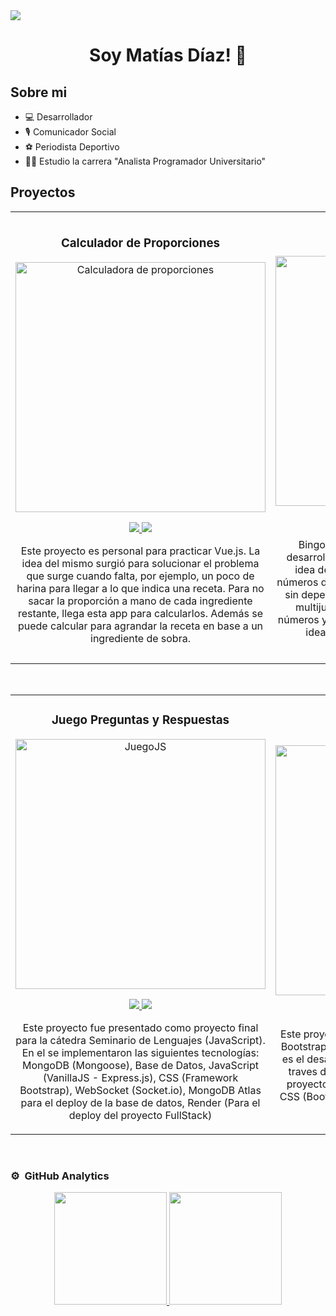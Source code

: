 <img src="https://i.imgur.com/05qjRGk.png">

<h1 align="center">Soy Matías Díaz!</a> 👋</h1>

## Sobre mi

- 💻 Desarrollador
- 🎙️ Comunicador Social
- ⚽ Periodista Deportivo
- 🧑‍🏫 Estudio la carrera "Analista Programador Universitario"
  <br>

## Proyectos

<table>
<tr>
<td width="50%">
<h3 align="center">Calculador de Proporciones</h3>
<div align="center">
<a href="https://calculadoraproporciones.netlify.app/#/" target="_blank"><img src="https://i.imgur.com/vp4fHpK.png" width="400" alt="Calculadora de proporciones"></a>
<p>
<a href="https://github.com/mati98ld/calcu-proporciones" target="_blank">
<img src="https://img.shields.io/badge/CÓDIGO-ff9?style=for-the-badge&logo=github&logoColor=black">
</a>
<a href="https://calculadoraproporciones.netlify.app/#/" target="_blank">
<img src="https://img.shields.io/badge/-P%C3%A1gina-green?style=for-the-badge&color=fbfc40">
</a>
</p>
<p>Este proyecto es personal para practicar Vue.js. La idea del mismo surgió para solucionar el problema que surge cuando falta, por ejemplo, un poco de harina para llegar a lo que indica una receta. Para no sacar la proporción a mano de cada ingrediente restante, llega esta app para calcularlos. Además se puede calcular para agrandar la receta en base a un ingrediente de sobra.</p>
</div>
                                                                                      
</td>

<td width="50%">
<h3 align="center">BINGOCHO</h3>
<div align="center">                                       
<a href="https://bingocho.netlify.app/" target="_blank"><img src="https://i.imgur.com/8Tw7Vfq.png" width="400" alt="Bingo"></a>
<br>
<p>
<a href="https://github.com/mati98ld/Bingocho" target="_blank">
<img src="https://img.shields.io/badge/C%C3%93DIGO-80ffaa?style=for-the-badge&logo=github&logoColor=black">
</a>
<a href="https://bingocho.netlify.app/" target="_blank">
<img src="https://img.shields.io/badge/-P%C3%A1gina-green?style=for-the-badge&color=fbfc40">
</a>
</p>
</p>Bingocho es un proyecto personal que está desarrollado para practicar JavaScript y CSS. La idea de desarrollarlo surgió por la pérdida de números de un bingo real y por querer jugar al bingo sin depender de bolillas o cartones físicos. No es multijugador, simplemente sirve para marcar números y cantarlos si se elige dicha opción. Está la idea de agregar la opción multijugador y desarrollarla con Socket.</p>
</div>                                                             
</table>                                                                                 
</div>
<br>

<table>
<tr>
<td width="50%">
<h3 align="center">Juego Preguntas y Respuestas</h3>
<div align="center">
<a href="https://juegojsdb.onrender.com/" target="_blank"><img src="https://i.imgur.com/Wgzzqzq.png" width="400" alt="JuegoJS"></a>
<p>
<a href="https://github.com/mati98ld/juegoJSDB" target="_blank">
<img src="https://img.shields.io/badge/C%C3%93DIGO-efdfff9?style=for-the-badge&logo=github&logoColor=black">
</a>
<a href="https://juegojsdb.onrender.com/" target="_blank">
<img src="https://img.shields.io/badge/-P%C3%A1gina-green?style=for-the-badge&color=fbfc40">
</a>
</p>
<p>Este proyecto fue presentado como proyecto final para la cátedra Seminario de Lenguajes (JavaScript).
En el se implementaron las siguientes tecnologías: MongoDB (Mongoose), Base de Datos, JavaScript (VanillaJS - Express.js), CSS (Framework Bootstrap), WebSocket (Socket.io), MongoDB Atlas para el deploy de la base de datos, Render (Para el deploy del proyecto FullStack)</p>
</div>
                                                                                      
</td>

<td width="50%">
<h3 align="center">Store Frontend</h3>
<div align="center">
<a href="https://tecno-store.netlify.app/" target="_blank"><img src="https://i.imgur.com/Pn2CkWc.png" width="400" alt="Store Frontend"></a>
<p>
<a href="https://github.com/mati98ld/BootcampCILSA/tree/tecnoStore" target="_blank">
<img src="https://img.shields.io/badge/C%C3%93DIGO-cfaae0?style=for-the-badge&logo=github&logoColor=black">
</a>
<a href="https://tecno-store.netlify.app/" target="_blank">
<img src="https://img.shields.io/badge/-P%C3%A1gina-green?style=for-the-badge&color=fbfc40">
</a>
</p>
<p>Este proyecto es una práctica hecha para practicar Bootstrap. La misma no tiene funcionalidades, solo es el desarrollo del front-end, se puede navegar a traves de las paginas para visualizarlas.
En este proyecto se utilizaron las siguientes tecnologías: CSS (Bootstrap), Javascript (Vanilla), Netlify - Para el Deploy.</p>
</div>
                                                                                      
</td>  
</table>                                                                                 
</div>
<br>

### ⚙️ &nbsp;GitHub Analytics

<p align="center">
<a href="https://github.com/mati98ld">
  <img height="180em" src="https://github-readme-stats-eight-theta.vercel.app/api?username=mati98ld&show_icons=true&theme=algolia&include_all_commits=true&count_private=true"/>
  <img height="180em" src="https://github-readme-stats-eight-theta.vercel.app/api/top-langs/?username=mati98ld&layout=compact&langs_count=8&theme=algolia"/>
</a>
</p>
